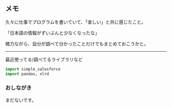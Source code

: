 ## メモ

久々に仕事でプログラムを書いていて、「楽しい」と共に感じたこと。

「日本語の情報がずいぶんと少なくなったな」

微力ながら、自分が調べて分かったことだけでもまとめておこうかと。

---

最近使ってる/調べてるライブラリなど

```python
import simple_salesforce
import pandas, xlrd

```

### おしながき

まだないです。
